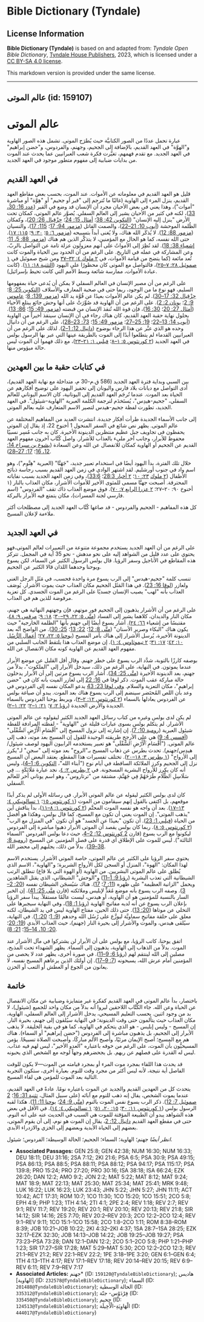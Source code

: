 # Bible Dictionary (Tyndale)

## License Information

**Bible Dictionary (Tyndale)** is based on and adapted from: _Tyndale Open Bible Dictionary_, [Tyndale House Publishers](https://tyndaleopenresources.com/), 2023, which is licensed under a [CC BY-SA 4.0 license](https://creativecommons.org/licenses/by-sa/4.0/legalcode.en).

This markdown version is provided under the same license.



--------------------------------

## عالم الموتى (id: 159107)

عالم الموتى
===========

عبارة تحمل عددًا من الصور الكتابيَّة حيث يُطرَح الموتى. تشمل هذه الصور الهاوية و"الهوَّة" في العهد القديم، بالإضافة إلى الجحيم، وجهنم، والفردوس، و"حضن إبراهيم" في العهد الجديد. مع تقدم فهمهم، تغيَّرت فكرة شعب العبرانيين عما يحدث عند الموت من بدايات ضبابية إلى مفهوم متطور موجود في العهد الجديد.

في العهد القديم
---------------

قليل هو العهد القديم في معلوماته عن الأموات. عند الموت، بحسب بعض مقاطع العهد القديم، ينزل المرء إلى الهاوية (غالبًا ما تُترجم إلى "قبر أو جحيم" أو "هِوَّة" أو مباشرة "أموات")، وهذا يعني في بعض الأحيان مجرد أن الإنسان قد وضع في القبر ([عدد 16: 30، 33](https://ref.ly/Num16:30))، لكنه في كثير من الأحيان يشير إلى العالم السفلي. يُصوَّر عالم الموتى، كمكان تحت الأرض "ينزل إليه الإنسان" ([التكوين 42: 38](https://ref.ly/Gen42:38)؛ [أمثال 15: 24](https://ref.ly/Prov15:24)؛ [حِزْقِيال 26: 20](https://ref.ly/Ezek26:20))، وكمكان الظُلمة الموحشة ([أيوب 10: 21–22](https://ref.ly/Job10:21-Job10:22))، والصمت القاتل ([مزمور 94: 17](https://ref.ly/Ps94:17)؛ [115: 17](https://ref.ly/Ps115:17))، والنسيان ([مزمور 88: 12](https://ref.ly/Ps88:12)). لا يُذكَر الله هناك، ولا يُغنى أبداً بتسبيحه ([مزمور ٦: ٥](https://ref.ly/Ps6:5)؛ [٣٠: ٩](https://ref.ly/Ps30:9)؛ [١١٥: ١٧](https://ref.ly/Ps115:17)). حتى الله نفسه، كما هو الحال مع المؤمنين، لا يتذكَّر الذين هم هناك ([مزمور 88: 5، 11](https://ref.ly/Ps88:5)؛ [إشعياء 38: 18](https://ref.ly/Isa38:18)). لقد نُظِرَ إلى الأمواتُ على أنهم معزولون عزلة تامة عن التواصل بالربّ، وعن المشاركة في عمله في التاريخ. على الرغم من أن الحدود بين الحياة والموت كانت تُعد مائعة (كما يتضح من قيامة الأموات، في [٢ ملوك ٤: ٣٢–٣٧](https://ref.ly/2Kgs4:32-2Kgs4:37) ومن شبح صموئيل في [١ صموئيل ٢٨: ٧–٢٥](https://ref.ly/1Sam28:7-1Sam28:25))، فالتواصل مع الموتى كان محظورًا على اليهود ([التثنية ١٨: ١١](https://ref.ly/Deut18:11)). (كانت عبادة الأموات، ممارسة شائعة وسط الأمم التي كانت تحيط بإسرائيل).

على الرغم من أن مصير الإنسان في العالم السفلي لا يمكن أن يُدعى حياة بمفهومها السليم، فهو نوع ما من الوجود، ربما حتى في صحبة المعارف والأسلاف ([التكوين 25: 8](https://ref.ly/Gen25:8)؛ [حِزْقِيال 32: 17–30](https://ref.ly/Ezek32:17-Ezek32:30)). لم يكن عالم الأموات بعيدًا عن قُوَّة يد الله ([مزمور 139: 8](https://ref.ly/Ps139:8)؛ [عاموس 9: 2](https://ref.ly/Amos9:2)؛ [يونان 2: 2](https://ref.ly/Jonah2:2)). على الرغم من أن الهاوية قد صُوِّرَتْ على أنها وحش جائع يبتلع الأحياء ([أمثال 27: 20](https://ref.ly/Prov27:20)؛ [30: 16](https://ref.ly/Prov30:16))، فإن قوة الله تُنقذ الإنسان من قبضته ([مزمور 49: 15](https://ref.ly/Ps49:15)؛ [86: 13](https://ref.ly/Ps86:13)). بحلول نهاية حقبة العهد القديم، كان هناك رجاء في أن الإنسان سينقذ أخيراً من الهاوية ([أيوب 14: 13–22](https://ref.ly/Job14:13-Job14:22)؛ [19: 25–27](https://ref.ly/Job19:25-Job19:27)؛ [مزمور 49: 15](https://ref.ly/Ps49:15)؛ [73: 23–28](https://ref.ly/Ps73:23-Ps73:28))، على الرغم من أن دانيال وحده هو الذي عبَّر عن هذا الرجاء بوضوح ([دانيال 12: 1–2](https://ref.ly/Dan12:1-Dan12:2)). لذلك على الرغم من أن العبرانيين القدماء لم يتطلعوا أبدًا إلى الموت بالطريقة عينها التي عبر بها الرسول بولس في العهد الجديد ([٢ كورنثوس ٥: ١–٨](https://ref.ly/2Cor5:1-2Cor5:8)؛ [فيلبي ١: ٢١–٢٣](https://ref.ly/Phil1:21-Phil1:23))، مع ذلك فهموا أن الموت ليس حالة ميؤوس منها.

في كتابات حقبة ما بين العهدين
-----------------------------

بين السبي وبداية فترة العهد الجديد (586 ق.م\-30 م، متداخلة مع نهاية العهد القديم)، أدى التواصل مع ديانات بلاد فارس واليونان إلى تحفيز اليهود على توضيح أفكارهم عن الحياة بعد الموت. عندما تُرجَم العهد القديم إلى اليونانية، كان الاسم اليوناني للعالم السفلي، "جحيم\-هيدِس"، يُستَخدَم لترجمة الكلمة العبرية "الهاوية\-شيئول". في العهد الجديد، تطورت لفظة جحيم\-هيدس لتصير الاسم المتعارف عليه بعالم الموتى.

إلى جانب الأسماء الجديدة طرأت أفكار جديدة. انتشرت العديد من المفاهيم المختلفة عن عالم الموتى. يظهر نص شائع في السفر المنحول 1 أخنوخ 22، إذ يقال إن الموتى يحفظون فى تجاويف جبل عظيم منتظرين الدينونة الأخيرة. كان به جانب مُسِر نسبيًا محفوظ للأبرار، وجانب آخر مليء بالعذاب للأشرار. واصل كُتَّاب آخرون مفهوم العهد القديم عن الجحيم أو الهاوية كمكان للانفصال عن الله وعن السعادة ([يشوع بن سيراخ 14: 12، 16](https://ref.ly/Sir14:12)؛ [17: 27–28](https://ref.ly/Sir17:27-Sir17:28)).

خلال تلك الفترة، بدأ اليهود أيضًا في استخدام تعبير جديد، "جَهَنَّا" (العبرية "هِنَّوم")، وهو اسم واد في جنوب أورشليم. لقد اشتهر الوادي في زمن العهد القديم بسبب رجاسة ذبائح الأطفال ([٢ ملوك](https://ref.ly/2Kgs16:3) [٢٣: ١٠](https://ref.ly/2Kgs23:10)؛ [٢ أخبار 28:3](https://ref.ly/2Chr28:3)؛ [33:6](https://ref.ly/2Chr33:6))، وفي زمن العهد الجديد بسبب نفاياته المحترقة. أصبحت جهنَّا مسمى للمثوى الأخير للأموات الأشرار، مكان العذاب بالنار (١ أخنوخ ٩٠: ٢٠–٢٧؛ [٢ عزرا الرابع ٧: ٧٠](https://ref.ly/2Esd7:70)). فوق موضع العذاب ذاك تقف "الفردوس" (اسم فارسي لجنة المسرات)، مكان يتمتع فيه الأبرار بالبركة.

كل هذه المفاهيم \- الجحيم والفردوس \- قد صاغها كُتَّاب العهد الجديد إلى مصطلحات أكثر ملاءمة لإعلان المسيح.

في العهد الجديد
---------------

على الرغم من أن العهد الجديد يستخدم مجموعة متنوعة من التعبيرات لعالم الموتى،فهو يحتوي على عدد قليل من الشواهد إليه على نحو مدهش \- نحو 35 آية في المجمل. تتركز هذه المقاطع في الأناجيل وسفر الرؤيا. قال بولس الرسول الكثير عن السماء، لكن يسوع ويوحنا وحدهما اللذان قالا الكثير عن الجحيم.

تنسب كلمة "جحيم\-هيدس" إلى الرب يسوع مرة واحدة فحسب، في مَثَل الرجل الغني ولعازر ([لوقا 16: 23](https://ref.ly/Luke16:23)). في هذا المَثَل الجحيم مكان العذاب حيث يموت الأشرار. يُوصَف العذاب بأنه "لهب" يصيب الإنسان جسديًا على الرغم من الموت الجسدي. كل تعزية مرفوضة للذين هم في العذاب.

على الرغم من أن الأشرار يذهبون إلى الجحيم فور موتهم، فإن وجهتهم النهائية هي جهنم، مكان النار والديدان، كلاهما يشير إلى الفساد ([متَّى ٥: ٢٢، ٢٩–٣٠](https://ref.ly/Matt5:22)؛ [١٨: ٩](https://ref.ly/Matt18:9)؛ [مرقس ٩: ٤٨](https://ref.ly/Mark9:48)، مقتبسًا من إشعياء [٦٦: ٢٤](https://ref.ly/Isa66:24)). أشار يسوع أيضًا إلى جهنم بأنها "الظلمة الخارجية" حيث يكون هناك "البكاء وصرير الأسنان" ([متَّى 8: 12](https://ref.ly/Matt8:12)؛ [22: 13](https://ref.ly/Matt22:13)؛ [25: 30](https://ref.ly/Matt25:30)). من الواضح أنَّه بعد الدينونة الأخيرة، يُرسل الأشرار إلى هناك بأمر المسيح ([يوحنا ٥: ٢٢، ٢٧](https://ref.ly/John5:22)؛ [أعمال الرُّسُل ١٠: ٤٢](https://ref.ly/Acts10:42)؛ [١٧: ٣١](https://ref.ly/Acts17:31)؛ [٢ تيموثاوس ٤: ١](https://ref.ly/2Tim4:1)). إن موضع العذاب هذا يلتقط الجانب السلبي من مفهوم العهد القديم عن الهاوية كونه مكان الانفصال عن الله.

بوصفه كارزًا بالتوبة، شدَّد الرب يسوع على خطر جهنم. وقال أقل القليل عن موضع الأبرار عندما يموتون. في النهاية، على الرغم من ذلك، سيدخل الأبرار إلى "الملكوت"، بدلاً من جهنم، بعد الدينونة الأخيرة ([متَّى 25: 34](https://ref.ly/Matt25:34)). أشار الرب يسوع مرتين إلى أن الأبرار يدخلون حالة مباركة عقب الموت. ذكر لوقا في [16: 22](https://ref.ly/Luke16:22) إلى لعازر الميت بأنه كان في "حضن إبراهيم"، مكان التعزية والسلام. [وفي لوقا 23: 43](https://ref.ly/Luke23:43) يدعو المكان نفسه إلى الفردوس في وعد بأن اللص المُحتَضر سينضم إلى الرب يسوع هناك بعد الموت. يبدو أن صياغة بولس عن الفردوس يعادلها بالسماء ([٢ كورنثوس ١٢: ٢–٣](https://ref.ly/2Cor12:2-2Cor12:3))، ويربط يوحنا الفردوس بالسماء الجديدة والأرض الجديدة ([رؤيا ٢: ٧](https://ref.ly/Rev2:7)؛ [٢١: ١–٢](https://ref.ly/Rev22:1-Rev22:2)؛ [٢٢: ١–٢](https://ref.ly/Rev21:1-Rev21:2)).

لم يكن لدى بولس وغيره من كتاب رسائل العهد الجديد الكثير ليقولوه عن عالم الموتى الأشرار. لم يتكلم بولس بسوى عبارات قليلة عن "الهاوية" \- لفظته المرادفة للفظة شيئول العبرية ([رومية 10: 7](https://ref.ly/Rom10:7)). إن إشارته إلى نزول المسيح إلى "أَقْسَامِ ٱلْأَرْضِ ٱلسُّفْلَى" ([أفسس 4: 9](https://ref.ly/Eph4:9)) هي على الأرجح طريقته الوحيدة للقول إن المسيح بعد موته، ذهب إلى عالم الموتى. ("أَقْسَامِ ٱلْأَرْضِ ٱلسُّفْلَى" هو تعبير يستخدمه الرابيون اليهود لوصف شيئول/هيدِس/جهنم). تحدث بطرس عن ذهاب المسيح بـ"الروح" بعد موته إلى "سجن" لـ"يكرز إلى الأرواح" ([١ بطرس ٣: ١٨–٢٠](https://ref.ly/1Pet3:18-1Pet3:20)). تختلف تفسيرات هذا المقطع. يعتقد البعض أن المسيح نزل إلى الجحيم وكرز الملائكة الساقطة في أيام نوح ("أبناء الله"، [التكوين 6: 1–4](https://ref.ly/Gen6:1-Gen6:4))، وليس أنه كان يكرز للأرواح البشرية المسجونة. في [٢ بطرس ٢: ٤](https://ref.ly/2Pet2:4)، نجد عبارة مَلَائِكَةٍ ... فِي سَلَاسِلِ ٱلظَّلَامِ طَرَحَهُمْ فِي جَهَنَّمَ، مشتقة من "ترتاروس"، وهو اسم يوناني آخر للعالم السفلي.

كان لدى بولس الكثير ليقوله عن عالم الموتى الأبرار. في رسائله الأولى لم يذكر أبدًا موقعهم، بل اكتفى بالقول إنهم سيقامون من الموت ([١ كورنثوس ١٥](https://ref.ly/1Cor15:1-1Cor15:58)؛ [١ تسالونيكي ٤: ١٣–١٧](https://ref.ly/1Thess4:13-1Thess4:17)). بعد أن واجه هو نفسه الموت المحتَّم ([٢ كورنثوس ١: ٨–١١](https://ref.ly/2Cor1:8-2Cor1:11))، بدأ يناقش أين "يذهب الموتى". إن الموت يعني أن تكون مع المسيح، كما قال بولس، وهكذا هو أفضل من الحياة ([فيلبي 1: 23](https://ref.ly/Phil1:23)). أن تكون "بعيدًا عن الجسد" هو أن تكون "في المنزل مع الرب" ([٢ كورنثوس ٥: ٨](https://ref.ly/2Cor5:8)). ربما كان بولس يقصد أن الموتى الأبرار ذهبوا مباشرة إلى الفردوس ليكونوا مع الرب يسوع (قارن [2 كورنثوس 12: 2–4](https://ref.ly/2Cor12:2-2Cor12:4)، حيث دعا بولس الفردوس "السماء الثالثة"). ليس للموت على الإطلاق أي قدرة على فصل المؤمنين عن المسيح ([رومية 8: 38–39](https://ref.ly/Rom8:38-Rom8:39)). بدلاً من ذلك، يجلبهم إلى محضر الله.

يحتوي سفر الرؤيا على الكثير عن عالم الموتى، خاصة الموتى الأشرار. يستخدم الاسم لهذا المكان: "الهوة"، المنزل أو السجن لكل الأرواح الشريرة؛ و"الهاوية"، الاسم الذي يُطلق على عالم الموتى البشريين. من الهاوية (أو الهوة التي بلا قاع) تنطلق الرتب الشيطانية التي تعذب البشرية ([رؤيا 9: 1–11](https://ref.ly/Rev9:1-Rev9:11)) و"الوحش" الشيطاني، الذي يقتل الشاهدين ويحمل "الزانية العظيمة" على ظهره ([11: 7](https://ref.ly/Rev11:7)؛ [17](https://ref.ly/Rev17:1-Rev17:18)). هناك سَيُسجَن الشيطان نفسه ([20: 2–3](https://ref.ly/Rev20:2-Rev20:3)). وصفه الرب يسوع بأنه موضع مُعَدٍّ لإبليس وملائكته (قارن [متَّى 25: 41](https://ref.ly/Matt25:41)). إن الخبر السار بالنسبة للمؤمنين هو أن الهاوية، أو هيدس، ليست عالَمًا مستقلاً. يبدأ سفر الرؤيا بإعلان الرب يسوع عن أنه لديه مفاتيح الهاوية ([رؤيا 1: 18](https://ref.ly/Rev1:18))، وفي النهاية سيجبرها على التخلي عن موتاها ([20: 13](https://ref.ly/Rev20:13)). حتى ذلك الحين، مفتاح الهاوية ليس في يد الشيطان، لكنه معلق على حلقة مفاتيحٍ سماويَّة ليوزَّع على رُسُل الله وحدهم ([9: 1](https://ref.ly/Rev9:1)؛ [20: 1](https://ref.ly/Rev20:1)). في النهاية، سيُلقى هيدس، والموت والأشرار إلى بحيرة النار (جهنم)، حيث العذاب الأبدي ([19: 20](https://ref.ly/Rev19:20)؛ [20: 10، 14–15](https://ref.ly/Rev20:10)؛ [21: 8](https://ref.ly/Rev21:8)).

اتفق يوحنا، كاتب الرؤيا، مع بولس على أن الأبرار لن يشتركوا في مآل الأشرار عند الموت. بدلاً من الذهاب إلى الهاوية، يذهبون إلى السماء. يظهر الشهداء تحت المذبح، مصلين إلى الله لينتقم لهم ([رؤيا 6: 9–11](https://ref.ly/Rev6:9-Rev6:11)). في صورة أخرى، يظهر عدد لا يحصى من المؤمنين أمام عرش الله، يسبحونه ([7: 9–17](https://ref.ly/Rev7:9-Rev7:17)). إن أولئك الذين يرعاهم المسيح نفسه، لا يعانون من الجوع أو العطش أو التعب أو الحزن.

خاتمة
-----

باختصار، بدأ عالم الموتى في العهد القديم كفكرة غير متمايزة وضبابية عن مكان الانفصال عن الحياة وعن الله. جاء الكُتَّاب اللاحقين ليروا أنه بدلاً من مكان واحد للجميع (شيئول)، لا بد من وجود اثنين. بحسب التعليم المسيحي، يدخل الأشرار إلى العالم السفلي، الهاوية، مكان العذاب حيث يتألمون حتى وقت الدينونة؛ في النهاية سيُلقون إلى جهنم، بحيرة النار. إن المسيح \- وليس إبليس \- هو الذي يتحكم في الهاوية، كما هو في بقية الخليقة. لا يذهب الأبرار إلى الجحيم، بل يذهبون مباشرة إلى الفردوس ("حضن إبراهيم" أو السماء). هناك هم مع المسيح؛ أصبح الإيمان مرئيًا، وأصبح الألم مباركًا، وأصبحت الصلاة تسبيحًا. يؤمن المسيحيُّون بأن الموت، على الرغم من خوفه باعتباره "العدو الأخير"، ليس لهم فيه عذاب. ليس له القدرة على فصلهم عن ربهم. بل يجحضرهم وجهاً لوجه مع الشخص الذي يحبونه.

قد يحدث هذا اللقاء بمجرد موت المرء أو بمجرد قيامته من الموت—لا يكون للوقت الفاصل أية نتيجة، لأنه ليس أكثر من مجرد وقت للنوم. بعبارة أخرى، ستكون التجربة التالية بعد الموت للمؤمن هي لقاء المسيح.

يتحدث كل من العهدين القديم والجديد عن الموت باعتباره نومًا. عادةً في العهد القديم، عندما يموت الشخص، يقال إنه ذهب للنوم مع آبائه (على سبيل المثال، [تثنية 31: 16](https://ref.ly/Deut31:16)؛ [2 صموئيل 7: 12](https://ref.ly/2Sam7:12)). ذكر الرب يسوع نفس الموت بالنوم ([متَّى 9: 24](https://ref.ly/Matt9:24)؛ [يوحنا 11: 11](https://ref.ly/John11:11)). هكذا لقبه الرسول بولس ([١ كورنثوس ١١: ٣٠](https://ref.ly/1Cor11:30)؛ [١٥: ٢٠، ٥١](https://ref.ly/1Cor15:20)؛ [١ تسالونيكي ٤: ١٤](https://ref.ly/1Thess4:14)). في الأقل في بعض هذه الشواهد يبدو أن الطبيعة المؤقتة للموت هي السبب في الحديث عنه على أنه النوم. حتى في مقطع العهد القديم [دانيال 12: 2](https://ref.ly/Dan12:2)، يقال إن الموت هو نوم، إلى أن يقوم الموتى، بعضهم إلى الحياة الأبدية وبعضهم إلى الخزي والازدراء الأبدي.

*انظر أيضًا* جهنم؛ الهاوية؛ السماء؛ الجحيم؛ الحالة الوسيطة؛ الفردوس؛ شيئول.

* **Associated Passages:** GEN 25:8; GEN 42:38; NUM 16:30; NUM 16:33; DEU 18:11; DEU 31:16; 2SA 7:12; 2KI 21:6; PSA 6:5; PSA 30:9; PSA 49:15; PSA 86:13; PSA 88:5; PSA 88:11; PSA 88:12; PSA 94:17; PSA 115:17; PSA 139:8; PRO 15:24; PRO 27:20; PRO 30:16; ISA 38:18; ISA 66:24; EZK 26:20; DAN 12:2; AMO 9:2; JON 2:2; MAT 5:22; MAT 8:12; MAT 9:24; MAT 18:9; MAT 22:13; MAT 25:30; MAT 25:34; MAT 25:41; MRK 9:48; LUK 16:22; LUK 16:23; LUK 23:43; JHN 5:22; JHN 5:27; JHN 11:11; ACT 10:42; ACT 17:31; ROM 10:7; 1CO 11:30; 1CO 15:20; 1CO 15:51; 2CO 5:8; EPH 4:9; PHP 1:23; 1TH 4:14; 2TI 4:1; 2PE 2:4; REV 1:18; REV 2:7; REV 9:1; REV 11:7; REV 19:20; REV 20:1; REV 20:10; REV 20:13; REV 21:8; SIR 14:12; SIR 14:16; 2ES 7:70; REV 20:2–REV 20:3; 2CO 12:2–2CO 12:4; REV 9:1–REV 9:11; 1CO 15:1–1CO 15:58; 2CO 1:8–2CO 1:11; ROM 8:38–ROM 8:39; JOB 10:21–JOB 10:22; 2KI 4:32–2KI 4:37; 1SA 28:7–1SA 28:25; EZK 32:17–EZK 32:30; JOB 14:13–JOB 14:22; JOB 19:25–JOB 19:27; PSA 73:23–PSA 73:28; DAN 12:1–DAN 12:2; 2CO 5:1–2CO 5:8; PHP 1:21–PHP 1:23; SIR 17:27–SIR 17:28; MAT 5:29–MAT 5:30; 2CO 12:2–2CO 12:3; REV 21:1–REV 21:2; REV 22:1–REV 22:2; 1PE 3:18–1PE 3:20; GEN 6:1–GEN 6:4; 1TH 4:13–1TH 4:17; REV 17:1–REV 17:18; REV 20:14–REV 20:15; REV 6:9–REV 6:11; REV 7:9–REV 7:17
* **Associated Articles:** جهنم* (ID: `159120@TyndaleBibleDictionary`); هاديس [الهاوية] (ID: `232578@TyndaleBibleDictionary`); السماء (ID: `201488@TyndaleBibleDictionary`); الحالة الوسطية (ID: `335312@TyndaleBibleDictionary`); فِرْدَوْس- جنّة (ID: `335450@TyndaleBibleDictionary`); جحيم (ID: `124513@TyndaleBibleDictionary`); الْهَاوِيَةِ-الْأَخِيلَة (ID: `444017@TyndaleBibleDictionary`)

